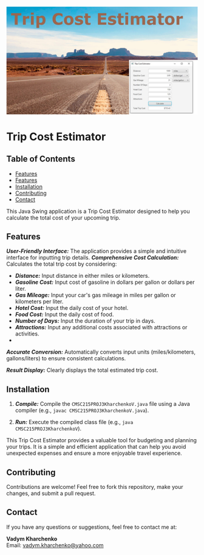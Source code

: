<p align="center">
<img alt="image" src="project-6.png"/>
</p>

# Trip Cost Estimator

## Table of Contents
- [Features](#features)
- [Features](#features)
- [Installation](#installation)
- [Contributing](#contributing)
- [Contact](#contact)

This Java Swing application is a Trip Cost Estimator designed to help you calculate the total cost of your upcoming trip.

## Features

***User-Friendly Interface:*** The application provides a simple and intuitive interface for inputting trip details.
***Comprehensive Cost Calculation:*** Calculates the total trip cost by considering:
  - ***Distance:*** Input distance in either miles or kilometers.
  - ***Gasoline Cost:*** Input cost of gasoline in dollars per gallon or dollars per liter.
  - ***Gas Mileage:*** Input your car's gas mileage in miles per gallon or kilometers per liter.
  - ***Hotel Cost:*** Input the daily cost of your hotel.
  - ***Food Cost:*** Input the daily cost of food.
  - ***Number of Days:*** Input the duration of your trip in days.
  - ***Attractions:*** Input any additional costs associated with attractions or activities.
  - 
***Accurate Conversion:*** Automatically converts input units (miles/kilometers, gallons/liters) to ensure consistent calculations.

***Result Display:*** Clearly displays the total estimated trip cost.
## Installation

1. ***Compile:*** Compile the ```CMSC215PROJ3KharchenkoV.java``` file using a Java compiler (e.g., ```javac CMSC215PROJ3KharchenkoV.java```).

2. ***Run:*** Execute the compiled class file (e.g., ```java CMSC215PROJ3KharchenkoV```).

This Trip Cost Estimator provides a valuable tool for budgeting and planning your trips. It is a simple and efficient application that can help you avoid unexpected expenses and ensure a more enjoyable travel experience.

## Contributing
Contributions are welcome! Feel free to fork this repository, make your changes, and submit a pull request.


## Contact
If you have any questions or suggestions, feel free to contact me at:  

**Vadym Kharchenko**  
Email: vadym.kharchenko@yahoo.com
